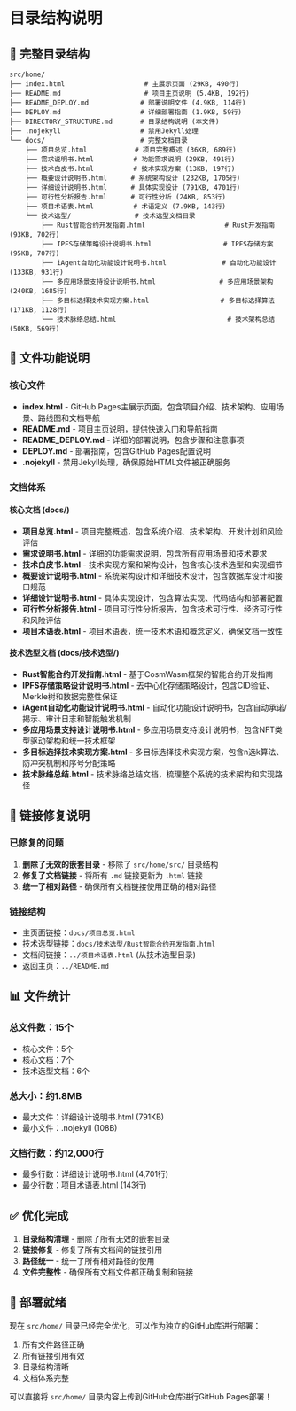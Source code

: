 # 目录结构说明

## 📁 完整目录结构

```
src/home/
├── index.html                    # 主展示页面 (29KB, 490行)
├── README.md                     # 项目主页说明 (5.4KB, 192行)
├── README_DEPLOY.md             # 部署说明文件 (4.9KB, 114行)
├── DEPLOY.md                    # 详细部署指南 (1.9KB, 59行)
├── DIRECTORY_STRUCTURE.md       # 目录结构说明 (本文件)
├── .nojekyll                    # 禁用Jekyll处理
└── docs/                        # 完整文档目录
    ├── 项目总览.html            # 项目完整概述 (36KB, 689行)
    ├── 需求说明书.html          # 功能需求说明 (29KB, 491行)
    ├── 技术白皮书.html          # 技术实现方案 (13KB, 197行)
    ├── 概要设计说明书.html      # 系统架构设计 (232KB, 1705行)
    ├── 详细设计说明书.html      # 具体实现设计 (791KB, 4701行)
    ├── 可行性分析报告.html      # 可行性分析 (24KB, 853行)
    ├── 项目术语表.html          # 术语定义 (7.9KB, 143行)
    └── 技术选型/                # 技术选型文档目录
        ├── Rust智能合约开发指南.html                    # Rust开发指南 (93KB, 702行)
        ├── IPFS存储策略设计说明书.html                  # IPFS存储方案 (95KB, 707行)
        ├── iAgent自动化功能设计说明书.html              # 自动化功能设计 (133KB, 931行)
        ├── 多应用场景支持设计说明书.html                # 多应用场景架构 (240KB, 1685行)
        ├── 多目标选择技术实现方案.html                  # 多目标选择算法 (171KB, 1128行)
        └── 技术脉络总结.html                            # 技术架构总结 (50KB, 569行)
```

## 🎯 文件功能说明

### 核心文件
- **index.html** - GitHub Pages主展示页面，包含项目介绍、技术架构、应用场景、路线图和文档导航
- **README.md** - 项目主页说明，提供快速入门和导航指南
- **README_DEPLOY.md** - 详细的部署说明，包含步骤和注意事项
- **DEPLOY.md** - 部署指南，包含GitHub Pages配置说明
- **.nojekyll** - 禁用Jekyll处理，确保原始HTML文件被正确服务

### 文档体系
#### 核心文档 (docs/)
- **项目总览.html** - 项目完整概述，包含系统介绍、技术架构、开发计划和风险评估
- **需求说明书.html** - 详细的功能需求说明，包含所有应用场景和技术要求
- **技术白皮书.html** - 技术实现方案和架构设计，包含核心技术选型和实现细节
- **概要设计说明书.html** - 系统架构设计和详细技术设计，包含数据库设计和接口规范
- **详细设计说明书.html** - 具体实现设计，包含算法实现、代码结构和部署配置
- **可行性分析报告.html** - 项目可行性分析报告，包含技术可行性、经济可行性和风险评估
- **项目术语表.html** - 项目术语表，统一技术术语和概念定义，确保文档一致性

#### 技术选型文档 (docs/技术选型/)
- **Rust智能合约开发指南.html** - 基于CosmWasm框架的智能合约开发指南
- **IPFS存储策略设计说明书.html** - 去中心化存储策略设计，包含CID验证、Merkle树和数据完整性保证
- **iAgent自动化功能设计说明书.html** - 自动化功能设计说明书，包含自动承诺/揭示、审计日志和智能触发机制
- **多应用场景支持设计说明书.html** - 多应用场景支持设计说明书，包含NFT类型驱动架构和统一技术框架
- **多目标选择技术实现方案.html** - 多目标选择技术实现方案，包含n选k算法、防冲突机制和序号分配策略
- **技术脉络总结.html** - 技术脉络总结文档，梳理整个系统的技术架构和实现路径

## 🔗 链接修复说明

### 已修复的问题
1. **删除了无效的嵌套目录** - 移除了 `src/home/src/` 目录结构
2. **修复了文档链接** - 将所有 `.md` 链接更新为 `.html` 链接
3. **统一了相对路径** - 确保所有文档链接使用正确的相对路径

### 链接结构
- 主页面链接：`docs/项目总览.html`
- 技术选型链接：`docs/技术选型/Rust智能合约开发指南.html`
- 文档间链接：`../项目术语表.html` (从技术选型目录)
- 返回主页：`../README.md`

## 📊 文件统计

### 总文件数：15个
- 核心文件：5个
- 核心文档：7个
- 技术选型文档：6个

### 总大小：约1.8MB
- 最大文件：详细设计说明书.html (791KB)
- 最小文件：.nojekyll (108B)

### 文档行数：约12,000行
- 最多行数：详细设计说明书.html (4,701行)
- 最少行数：项目术语表.html (143行)

## ✅ 优化完成

1. **目录结构清理** - 删除了所有无效的嵌套目录
2. **链接修复** - 修复了所有文档间的链接引用
3. **路径统一** - 统一了所有相对路径的使用
4. **文件完整性** - 确保所有文档文件都正确复制和链接

## 🚀 部署就绪

现在 `src/home/` 目录已经完全优化，可以作为独立的GitHub库进行部署：

1. 所有文件路径正确
2. 所有链接引用有效
3. 目录结构清晰
4. 文档体系完整

可以直接将 `src/home/` 目录内容上传到GitHub仓库进行GitHub Pages部署！
